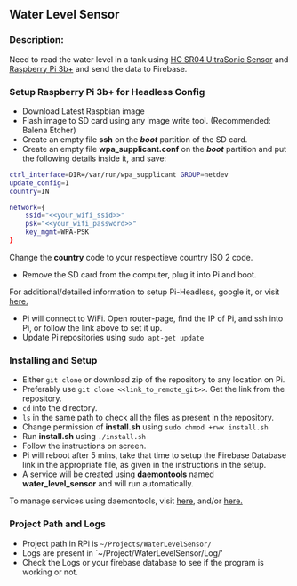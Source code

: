 ## Water Level Sensor
### Description:
Need to read the water level in a tank using [HC SR04 UltraSonic Sensor](https://www.amazon.in/dp/B078J3L8LD/ref=cm_sw_em_r_mt_dp_U_bAQDCb5DWQCZC) and [Raspberry Pi 3b+](https://www.amazon.in/dp/B07BDR5PDW/ref=cm_sw_em_r_mt_dp_U_WDQDCbZ4T3C44) and send the data to Firebase. 

### Setup Raspberry Pi 3b+ for Headless Config
* Download Latest Raspbian image
* Flash image to SD card using any image write tool. (Recommended: Balena Etcher)
* Create an empty file **ssh** on the _**boot**_ partition of the SD card. 
* Create an empty file **wpa_supplicant.conf** on the _**boot**_ partition and put the following details inside it, and save:
```bash
ctrl_interface=DIR=/var/run/wpa_supplicant GROUP=netdev
update_config=1
country=IN

network={
	ssid="<<your_wifi_ssid>>"
	psk="<<your_wifi_password>>"
	key_mgmt=WPA-PSK
}
```
Change the **country** code to your respectieve country ISO 2 code. 
* Remove the SD card from the computer, plug it into Pi and boot. 

For additional/detailed information to setup Pi-Headless, google it, or visit [here.](https://desertbot.io/blog/headless-raspberry-pi-3-bplus-ssh-wifi-setup)
* Pi will connect to WiFi. Open router-page, find the IP of Pi, and ssh into Pi, or follow the link above to set it up. 
* Update Pi repositories using `sudo apt-get update`

### Installing and Setup
* Either `git clone` or download zip of the repository to any location on Pi. 
* Preferably use `git clone <<link_to_remote_git>>`. Get the link from the repository. 
* `cd` into the directory.
* `ls` in the same path to check all the files as present in the repository. 
* Change permission of **install.sh** using `sudo chmod +rwx install.sh`
* Run **install.sh** using `./install.sh`
* Follow the instructions on screen. 
* Pi will reboot after 5 mins, take that time to setup the Firebase Database link in the appropriate file, as given in the instructions in the setup. 
* A service will be created using **daemontools** named **water_level_sensor** and will run automatically. 

To manage services using daemontools, visit [here](http://samliu.github.io/2017/01/10/daemontools-cheatsheet.html), and/or [here.](https://cr.yp.to/daemontools.html)

### Project Path and Logs
* Project path in RPi is `~/Projects/WaterLevelSensor/`
* Logs are present in `~/Project/WaterLevelSensor/Log/'
* Check the Logs or your firebase database to see if the program is working or not. 
